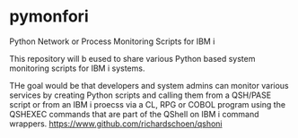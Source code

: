 # pymonfori
Python Network or Process Monitoring Scripts for IBM i 

This repository will b eused to share various Python based system monitoring scripts for IBM i systems.

THe goal would be that developers and system admins can monitor various services by creating Python scripts and calling them from a QSH/PASE script or from an IBM i proecss via a CL, RPG or COBOL program using the QSHEXEC commands that are part of the QShell on IBM i command wrappers. https://www.github.com/richardschoen/qshoni
